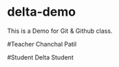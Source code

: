 # delta-demo
This is a Demo for Git &amp; Github class.

#Teacher
Chanchal Patil

#Student 
Delta Student
